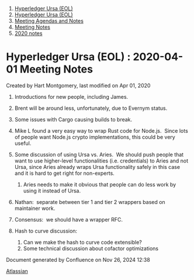 1. [Hyperledger Ursa (EOL)](index.html)
2. [Hyperledger Ursa (EOL)](19595269.html)
3. [Meeting Agendas and Notes](Meeting-Agendas-and-Notes_19603313.html)
4. [Meeting Notes](Meeting-Notes_19611649.html)
5. [2020 notes](2020-notes_19611911.html)

# Hyperledger Ursa (EOL) : 2020-04-01 Meeting Notes

Created by Hart Montgomery, last modified on Apr 01, 2020

1. Introductions for new people, including James.
2. Brent will be around less, unfortunately, due to Evernym status.
3. Some issues with Cargo causing builds to break.
4. Mike L found a very easy way to wrap Rust code for Node.js.  Since lots of people want Node.js crypto implementations, this could be very useful.
5. Some discussion of using Ursa vs. Aries.  We should push people that want to use higher-level functionalities (i.e. credentials) to Aries and not Ursa, since Aries already wraps Ursa functionality safely in this case and it is hard to get right for non-experts.
   
   1. Aries needs to make it obvious that people can do less work by using it instead of Ursa.
6. Nathan:  separate between tier 1 and tier 2 wrappers based on maintainer work.
7. Consensus:  we should have a wrapper RFC.
8. Hash to curve discussion:
   
   1. Can we make the hash to curve code extensible?
   2. Some technical discussion about cofactor optimizations

Document generated by Confluence on Nov 26, 2024 12:38

[Atlassian](http://www.atlassian.com/)
